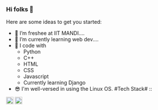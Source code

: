 ### Hi folks 👋

<!--
**Davda-James/Davda-James** is a ✨ _special_ ✨ repository because its `README.md` (this file) appears on your GitHub profile.-->

Here are some ideas to get you started:

- 🔭 I’m freshee at IIT MANDI.... 
- 🌱 I’m currently learning web dev....
- 💚 I code with 
  - Python
  - C++
  - HTML
  - CSS
  - Javascript
  - Currently learning Django
- 😎 I'm well-versed in using the Linux OS.
#Tech Stack# ::
<img src="https://upload.wikimedia.org/wikipedia/commons/thumb/1/18/ISO_C%2B%2B_Logo.svg/220px-ISO_C%2B%2B_Logo.svg.png" alt="C++" style="height:20px ; width:20px">
<img src="https://upload.wikimedia.org/wikipedia/commons/thumb/9/99/Unofficial_JavaScript_logo_2.svg/240px-Unofficial_JavaScript_logo_2.svg.png" alt="JS" style="height:20px ; width:20px">




 
